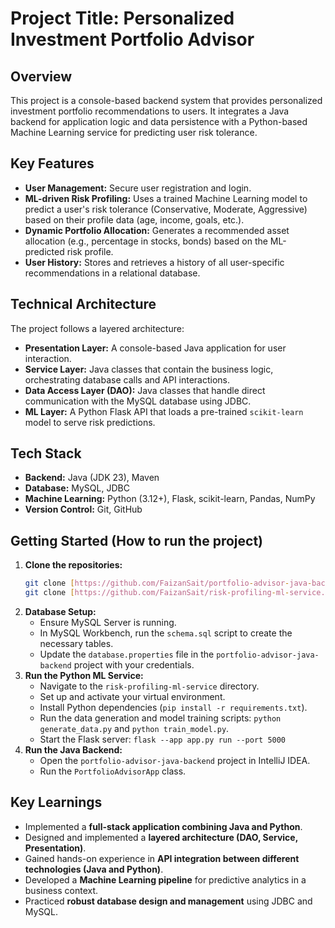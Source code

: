 # Project Title: Personalized Investment Portfolio Advisor

## Overview
This project is a console-based backend system that provides personalized investment portfolio recommendations to users. It integrates a Java backend for application logic and data persistence with a Python-based Machine Learning service for predicting user risk tolerance.

## Key Features
* **User Management:** Secure user registration and login.
* **ML-driven Risk Profiling:** Uses a trained Machine Learning model to predict a user's risk tolerance (Conservative, Moderate, Aggressive) based on their profile data (age, income, goals, etc.).
* **Dynamic Portfolio Allocation:** Generates a recommended asset allocation (e.g., percentage in stocks, bonds) based on the ML-predicted risk profile.
* **User History:** Stores and retrieves a history of all user-specific recommendations in a relational database.

## Technical Architecture
The project follows a layered architecture:
* **Presentation Layer:** A console-based Java application for user interaction.
* **Service Layer:** Java classes that contain the business logic, orchestrating database calls and API interactions.
* **Data Access Layer (DAO):** Java classes that handle direct communication with the MySQL database using JDBC.
* **ML Layer:** A Python Flask API that loads a pre-trained `scikit-learn` model to serve risk predictions.

## Tech Stack
* **Backend:** Java (JDK 23), Maven
* **Database:** MySQL, JDBC
* **Machine Learning:** Python (3.12+), Flask, scikit-learn, Pandas, NumPy
* **Version Control:** Git, GitHub

## Getting Started (How to run the project)
1.  **Clone the repositories:**
    ```bash
    git clone [https://github.com/FaizanSait/portfolio-advisor-java-backend.git](https://github.com/FaizanSait/portfolio-advisor-java-backend.git)
    git clone [https://github.com/FaizanSait/risk-profiling-ml-service.git](https://github.com/FaizanSait/risk-profiling-ml-service.git)
    ```
2.  **Database Setup:**
    * Ensure MySQL Server is running.
    * In MySQL Workbench, run the `schema.sql` script to create the necessary tables.
    * Update the `database.properties` file in the `portfolio-advisor-java-backend` project with your credentials.
3.  **Run the Python ML Service:**
    * Navigate to the `risk-profiling-ml-service` directory.
    * Set up and activate your virtual environment.
    * Install Python dependencies (`pip install -r requirements.txt`).
    * Run the data generation and model training scripts: `python generate_data.py` and `python train_model.py`.
    * Start the Flask server: `flask --app app.py run --port 5000`
4.  **Run the Java Backend:**
    * Open the `portfolio-advisor-java-backend` project in IntelliJ IDEA.
    * Run the `PortfolioAdvisorApp` class.

## Key Learnings
* Implemented a **full-stack application combining Java and Python**.
* Designed and implemented a **layered architecture (DAO, Service, Presentation)**.
* Gained hands-on experience in **API integration between different technologies (Java and Python)**.
* Developed a **Machine Learning pipeline** for predictive analytics in a business context.
* Practiced **robust database design and management** using JDBC and MySQL.
